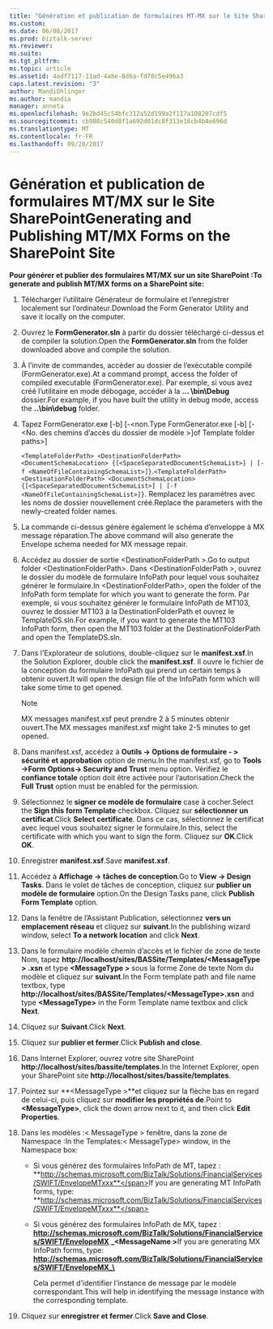 ```yaml
---
title: "Génération et publication de formulaires MT-MX sur le Site SharePoint | Documents Microsoft"
ms.custom: 
ms.date: 06/08/2017
ms.prod: biztalk-server
ms.reviewer: 
ms.suite: 
ms.tgt_pltfrm: 
ms.topic: article
ms.assetid: 4adf7117-11ad-4a8e-8d6a-fd78c5e496a3
caps.latest.revision: "3"
author: MandiOhlinger
ms.author: mandia
manager: anneta
ms.openlocfilehash: 9e2bd45c54bfc312a52d199a2f117a108207cdf5
ms.sourcegitcommit: cb908c540d8f1a692d01dc8f313e16cb4b4e696d
ms.translationtype: MT
ms.contentlocale: fr-FR
ms.lasthandoff: 09/20/2017
---
```

# <a name="generating-and-publishing-mtmx-forms-on-the-sharepoint-site"></a><span data-ttu-id="c2a53-102">Génération et publication de formulaires MT/MX sur le Site SharePoint</span><span class="sxs-lookup"><span data-stu-id="c2a53-102">Generating and Publishing MT/MX Forms on the SharePoint Site</span></span>
<span data-ttu-id="c2a53-103">**Pour générer et publier des formulaires MT/MX sur un site SharePoint :**</span><span class="sxs-lookup"><span data-stu-id="c2a53-103">**To generate and publish MT/MX forms on a SharePoint site:**</span></span>  
  
1.  <span data-ttu-id="c2a53-104">Télécharger l’utilitaire Générateur de formulaire et l’enregistrer localement sur l’ordinateur.</span><span class="sxs-lookup"><span data-stu-id="c2a53-104">Download the Form Generator Utility and save it locally on the computer.</span></span>  
  
2.  <span data-ttu-id="c2a53-105">Ouvrez le **FormGenerator.sln** à partir du dossier téléchargé ci-dessus et de compiler la solution.</span><span class="sxs-lookup"><span data-stu-id="c2a53-105">Open the **FormGenerator.sln** from the folder downloaded above and compile the solution.</span></span>  
  
3.  <span data-ttu-id="c2a53-106">À l’invite de commandes, accéder au dossier de l’exécutable compilé (FormGenerator.exe).</span><span class="sxs-lookup"><span data-stu-id="c2a53-106">At a command prompt, access the folder of compiled executable (FormGenerator.exe).</span></span> <span data-ttu-id="c2a53-107">Par exemple, si vous avez créé l’utilitaire en mode débogage, accéder à la **... \bin\Debug** dossier.</span><span class="sxs-lookup"><span data-stu-id="c2a53-107">For example, if you have built the utility in debug mode, access the **..\bin\debug** folder.</span></span>  
  
4.  <span data-ttu-id="c2a53-108">Tapez FormGenerator.exe [-b] [-\<non.</span><span class="sxs-lookup"><span data-stu-id="c2a53-108">Type FormGenerator.exe [-b] [-\<No.</span></span> <span data-ttu-id="c2a53-109">des chemins d’accès du dossier de modèle >]</span><span class="sxs-lookup"><span data-stu-id="c2a53-109">of Template folder paths>]</span></span>  
  
     <span data-ttu-id="c2a53-110">`<TemplateFolderPath> <DestinationFolderPath> <DocumentSchemaLocation> {[<SpaceSeparatedDocumentSchemaList>] | [-f <NameOfFileContainingSchemaList>]}`.</span><span class="sxs-lookup"><span data-stu-id="c2a53-110">`<TemplateFolderPath> <DestinationFolderPath> <DocumentSchemaLocation> {[<SpaceSeparatedDocumentSchemaList>] | [-f <NameOfFileContainingSchemaList>]}`.</span></span> <span data-ttu-id="c2a53-111">Remplacez les paramètres avec les noms de dossier nouvellement créé.</span><span class="sxs-lookup"><span data-stu-id="c2a53-111">Replace the parameters with the newly-created folder names.</span></span>  
  
5.  <span data-ttu-id="c2a53-112">La commande ci-dessus génère également le schéma d’enveloppe à MX message réparation.</span><span class="sxs-lookup"><span data-stu-id="c2a53-112">The above command will also generate the Envelope schema needed for MX message repair.</span></span>  
  
6.  <span data-ttu-id="c2a53-113">Accédez au dossier de sortie \<DestinationFolderPath >.</span><span class="sxs-lookup"><span data-stu-id="c2a53-113">Go to output folder \<DestinationFolderPath>.</span></span> <span data-ttu-id="c2a53-114">Dans \<DestinationFolderPath >, ouvrez le dossier du modèle de formulaire InfoPath pour lequel vous souhaitez générer le formulaire.</span><span class="sxs-lookup"><span data-stu-id="c2a53-114">In \<DestinationFolderPath>, open the folder of the InfoPath form template for which you want to generate the form.</span></span> <span data-ttu-id="c2a53-115">Par exemple, si vous souhaitez générer le formulaire InfoPath de MT103, ouvrez le dossier MT103 à la DestinationFolderPath et ouvrez le TemplateDS.sln.</span><span class="sxs-lookup"><span data-stu-id="c2a53-115">For example, if you want to generate the MT103 InfoPath form, then open the MT103 folder at the DestinationFolderPath and open the TemplateDS.sln.</span></span>  
  
7.  <span data-ttu-id="c2a53-116">Dans l’Explorateur de solutions, double-cliquez sur le **manifest.xsf**.</span><span class="sxs-lookup"><span data-stu-id="c2a53-116">In the Solution Explorer, double click the **manifest.xsf**.</span></span> <span data-ttu-id="c2a53-117">Il ouvre le fichier de la conception du formulaire InfoPath qui prend un certain temps à obtenir ouvert.</span><span class="sxs-lookup"><span data-stu-id="c2a53-117">It will open the design file of the InfoPath form which will take some time to get opened.</span></span>  
  
    > [!NOTE]
    >  <span data-ttu-id="c2a53-118">MX messages manifest.xsf peut prendre 2 à 5 minutes obtenir ouvert.</span><span class="sxs-lookup"><span data-stu-id="c2a53-118">The MX messages manifest.xsf might take 2-5 minutes to get opened.</span></span>  
  
8.  <span data-ttu-id="c2a53-119">Dans manifest.xsf, accédez à **Outils -> Options de formulaire - > sécurité et approbation** option de menu.</span><span class="sxs-lookup"><span data-stu-id="c2a53-119">In the manifest.xsf, go to **Tools ->Form Options-> Security and Trust** menu option.</span></span> <span data-ttu-id="c2a53-120">Vérifiez le **confiance totale** option doit être activée pour l’autorisation.</span><span class="sxs-lookup"><span data-stu-id="c2a53-120">Check the **Full Trust** option must be enabled for the permission.</span></span>  
  
9. <span data-ttu-id="c2a53-121">Sélectionnez le **signer ce modèle de formulaire** case à cocher.</span><span class="sxs-lookup"><span data-stu-id="c2a53-121">Select the **Sign this form Template** checkbox.</span></span> <span data-ttu-id="c2a53-122">Cliquez sur **sélectionner un certificat**.</span><span class="sxs-lookup"><span data-stu-id="c2a53-122">Click **Select certificate**.</span></span> <span data-ttu-id="c2a53-123">Dans ce cas, sélectionnez le certificat avec lequel vous souhaitez signer le formulaire.</span><span class="sxs-lookup"><span data-stu-id="c2a53-123">In this, select the certificate with which you want to sign the form.</span></span> <span data-ttu-id="c2a53-124">Cliquez sur **OK**.</span><span class="sxs-lookup"><span data-stu-id="c2a53-124">Click **OK**.</span></span>  
  
10. <span data-ttu-id="c2a53-125">Enregistrer **manifest.xsf**.</span><span class="sxs-lookup"><span data-stu-id="c2a53-125">Save **manifest.xsf**.</span></span>  
  
11. <span data-ttu-id="c2a53-126">Accédez à **Affichage -> tâches de conception**.</span><span class="sxs-lookup"><span data-stu-id="c2a53-126">Go to **View -> Design Tasks**.</span></span> <span data-ttu-id="c2a53-127">Dans le volet de tâches de conception, cliquez sur **publier un modèle de formulaire** option.</span><span class="sxs-lookup"><span data-stu-id="c2a53-127">On the Design Tasks pane, click **Publish Form Template** option.</span></span>  
  
12. <span data-ttu-id="c2a53-128">Dans la fenêtre de l’Assistant Publication, sélectionnez **vers un emplacement réseau** et cliquez sur **suivant**.</span><span class="sxs-lookup"><span data-stu-id="c2a53-128">In the publishing wizard window, select **To a network location** and click **Next**.</span></span>  
  
13. <span data-ttu-id="c2a53-129">Dans le formulaire modèle chemin d’accès et le fichier de zone de texte Nom, tapez **http://localhost/sites/BASSite/Templates/\<MessageType > .xsn** et type  **\<MessageType >** sous la forme Zone de texte Nom du modèle et cliquez sur **suivant**.</span><span class="sxs-lookup"><span data-stu-id="c2a53-129">In the Form template path and file name textbox, type **http://localhost/sites/BASSite/Templates/\<MessageType>.xsn** and type **\<MessageType>** in the Form Template name textbox and click **Next**.</span></span>  
  
14. <span data-ttu-id="c2a53-130">Cliquez sur **Suivant**.</span><span class="sxs-lookup"><span data-stu-id="c2a53-130">Click **Next**.</span></span>  
  
15. <span data-ttu-id="c2a53-131">Cliquez sur **publier et fermer**.</span><span class="sxs-lookup"><span data-stu-id="c2a53-131">Click **Publish and close**.</span></span>  
  
16. <span data-ttu-id="c2a53-132">Dans Internet Explorer, ouvrez votre site SharePoint **http://localhost/sites/bassite/templates**.</span><span class="sxs-lookup"><span data-stu-id="c2a53-132">In the Internet Explorer, open your SharePoint site **http://localhost/sites/bassite/templates**.</span></span>  
  
17. <span data-ttu-id="c2a53-133">Pointez sur  **\<MessageType >**et cliquez sur la flèche bas en regard de celui-ci, puis cliquez sur **modifier les propriétés de**.</span><span class="sxs-lookup"><span data-stu-id="c2a53-133">Point to **\<MessageType>**, click the down arrow next to it, and then click **Edit Properties**.</span></span>  
  
18. <span data-ttu-id="c2a53-134">Dans les modèles :\< MessageType > fenêtre, dans la zone de Namespace :</span><span class="sxs-lookup"><span data-stu-id="c2a53-134">In the Templates:\< MessageType> window, in the Namespace box:</span></span>  
  
    -   <span data-ttu-id="c2a53-135">Si vous générez des formulaires InfoPath de MT, tapez : **http://schemas.microsoft.com/BizTalk/Solutions/FinancialServices/SWIFT/EnvelopeMTxxx**</span><span class="sxs-lookup"><span data-stu-id="c2a53-135">If you are generating MT InfoPath forms, type: **http://schemas.microsoft.com/BizTalk/Solutions/FinancialServices/SWIFT/EnvelopeMTxxx**</span></span>  
  
    -   <span data-ttu-id="c2a53-136">Si vous générez des formulaires InfoPath de MX, tapez : **http://schemas.microsoft.com/BizTalk/Solutions/FinancialServices/SWIFT/EnvelopeMX _\<MessageName >**</span><span class="sxs-lookup"><span data-stu-id="c2a53-136">If you are generating MX InfoPath forms, type: **http://schemas.microsoft.com/BizTalk/Solutions/FinancialServices/SWIFT/EnvelopeMX_\<MessageName>**</span></span>  
  
         <span data-ttu-id="c2a53-137">Cela permet d’identifier l’instance de message par le modèle correspondant.</span><span class="sxs-lookup"><span data-stu-id="c2a53-137">This will help in identifying the message instance with the corresponding template.</span></span>  
  
19. <span data-ttu-id="c2a53-138">Cliquez sur **enregistrer et fermer**.</span><span class="sxs-lookup"><span data-stu-id="c2a53-138">Click **Save and Close**.</span></span>